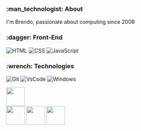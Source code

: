 <h3> :man_technologist: About </h3>
<p> I'm Brendo, passionate about computing since 2008 <p>

<h3> :dagger: Front-End </h3>

![HTML](https://img.shields.io/badge/-HTML-323330?style=flat&logo=HTML5)
![CSS](https://img.shields.io/badge/-CSS-323330?style=flat&logo=CSS3&logoColor=1572B6)
![JavaScript](https://img.shields.io/badge/-JavaScript-323330?style=flat&logo=javascript)

<h3> :wrench: Technologies </h3>

![Git](https://img.shields.io/badge/-git-323330.svg?style=flat&logo=git&logoColor=orange)
![VsCode](https://img.shields.io/badge/-VsCode-323330?style=flat&logo=visual%20studio%20code&logoColor=blue)
![Windows](https://img.shields.io/badge/-Windows-323330.svg?style=flat&logo=windows&logoColor=blue)

<img src="https://cdn.jsdelivr.net/gh/devicons/devicon/icons/vscode/vscode-original-wordmark.svg" width="50px" height="50px" />

<section display="inline-block">
<img src="https://cdn.jsdelivr.net/gh/devicons/devicon/icons/html5/html5-original-wordmark.svg" width="50px" height="50px" />
<img src="https://cdn.jsdelivr.net/gh/devicons/devicon/icons/css3/css3-original-wordmark.svg" width="50px" height="50px" />
<img src="https://cdn.jsdelivr.net/gh/devicons/devicon/icons/javascript/javascript-plain.svg" width="50px" height="50px" />
</section>
